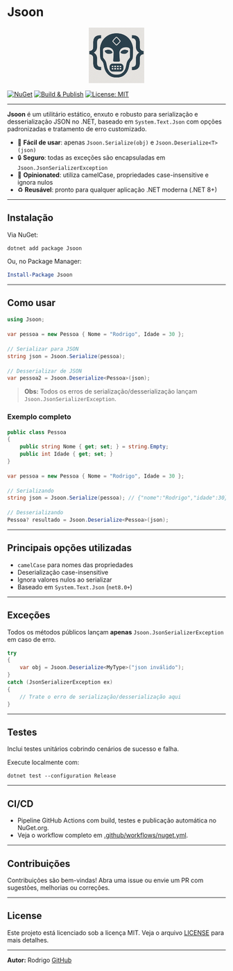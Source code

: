 # Jsoon

<p align="center">
  <img src="https://raw.githubusercontent.com/rkdcoder/jsoon/main/src/Jsoon/Media/icon.png" width="128" alt="Jsoon logo" />
</p>

[![NuGet](https://img.shields.io/nuget/v/Jsoon.svg)](https://www.nuget.org/packages/Jsoon)
[![Build & Publish](https://github.com/rkdcoder/jsoon/actions/workflows/nuget.yml/badge.svg)](https://github.com/rkdcoder/jsoon/actions/workflows/nuget.yml)
[![License: MIT](https://img.shields.io/badge/License-MIT-blue.svg)](LICENSE)

---

**Jsoon** é um utilitário estático, enxuto e robusto para serialização e desserialização JSON no .NET, baseado em `System.Text.Json` com opções padronizadas e tratamento de erro customizado.

* 🚀 **Fácil de usar**: apenas `Jsoon.Serialize(obj)` e `Jsoon.Deserialize<T>(json)`
* 🔒 **Seguro**: todas as exceções são encapsuladas em `Jsoon.JsonSerializerException`
* 📝 **Opinionated**: utiliza camelCase, propriedades case-insensitive e ignora nulos
* ♻️ **Reusável**: pronto para qualquer aplicação .NET moderna (.NET 8+)

---

## Instalação

Via NuGet:

```shell
dotnet add package Jsoon
```

Ou, no Package Manager:

```powershell
Install-Package Jsoon
```

---

## Como usar

```csharp
using Jsoon;

var pessoa = new Pessoa { Nome = "Rodrigo", Idade = 30 };

// Serializar para JSON
string json = Jsoon.Serialize(pessoa);

// Desserializar de JSON
var pessoa2 = Jsoon.Deserialize<Pessoa>(json);
```

> **Obs:** Todos os erros de serialização/desserialização lançam `Jsoon.JsonSerializerException`.

### Exemplo completo

```csharp
public class Pessoa
{
    public string Nome { get; set; } = string.Empty;
    public int Idade { get; set; }
}

var pessoa = new Pessoa { Nome = "Rodrigo", Idade = 30 };

// Serializando
string json = Jsoon.Serialize(pessoa); // {"nome":"Rodrigo","idade":30}

// Desserializando
Pessoa? resultado = Jsoon.Deserialize<Pessoa>(json);
```

---

## Principais opções utilizadas

* `camelCase` para nomes das propriedades
* Deserialização case-insensitive
* Ignora valores nulos ao serializar
* Baseado em `System.Text.Json` (`net8.0+`)

---

## Exceções

Todos os métodos públicos lançam **apenas** `Jsoon.JsonSerializerException` em caso de erro.

```csharp
try
{
    var obj = Jsoon.Deserialize<MyType>("json inválido");
}
catch (JsonSerializerException ex)
{
    // Trate o erro de serialização/desserialização aqui
}
```

---

## Testes

Inclui testes unitários cobrindo cenários de sucesso e falha.

Execute localmente com:

```shell
dotnet test --configuration Release
```

---

## CI/CD

* Pipeline GitHub Actions com build, testes e publicação automática no NuGet.org.
* Veja o workflow completo em [.github/workflows/nuget.yml](.github/workflows/nuget.yml).

---

## Contribuições

Contribuições são bem-vindas!
Abra uma issue ou envie um PR com sugestões, melhorias ou correções.

---

## License

Este projeto está licenciado sob a licença MIT. Veja o arquivo [LICENSE](LICENSE) para mais detalhes.

---

**Autor:** Rodrigo
[GitHub](https://github.com/rkdcoder)
